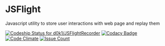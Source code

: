 # JSFlight
Javascript utility to store user interactions with web page and replay them


[![Codeship Status for d0k1/JSFlightRecorder](https://codeship.com/projects/56dc64a0-6a0d-0133-3e69-6e257542035e/status?branch=master)](https://codeship.com/projects/114774)
[![Codacy Badge](https://api.codacy.com/project/badge/grade/1f078e96ab984f2f92419c3c65bb7aa9)](https://www.codacy.com/app/denis-kirpichenkov/jsflight)
[![Code Climate](https://codeclimate.com/github/d0k1/jsflight/badges/gpa.svg)](https://codeclimate.com/github/d0k1/jsflight)
[![Issue Count](https://codeclimate.com/github/d0k1/jsflight/badges/issue_count.svg)](https://codeclimate.com/github/d0k1/jsflight)
